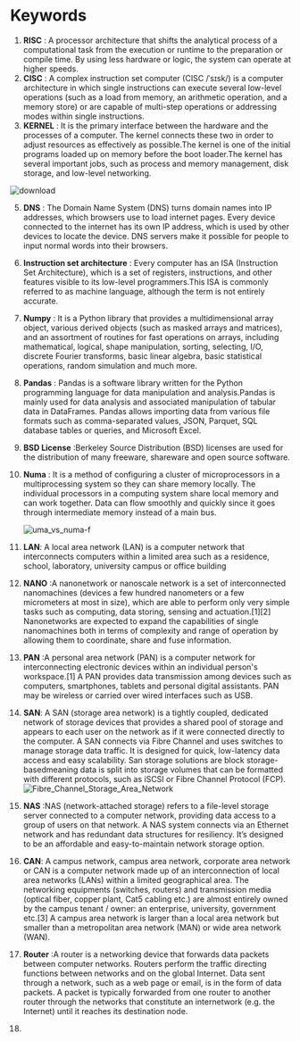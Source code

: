 # Keywords #
1. **RISC** : A processor architecture that shifts the analytical process of a computational task from the execution or runtime to the preparation or compile time. By using less hardware or logic, the system can operate at higher speeds.
3. **CISC** : A complex instruction set computer (CISC /ˈsɪsk/) is a computer architecture in which single instructions can execute several low-level operations (such as a load from memory, an arithmetic operation, and a memory store) or are capable of multi-step operations or addressing modes within single instructions.
4. **KERNEL** : It is the primary interface between the hardware and the processes of a computer. The kernel connects these two in order to adjust resources as effectively as possible.The kernel is one of the initial programs loaded up on memory before the boot loader.The kernel has several important jobs, such as process and memory management, disk storage, and low-level networking.
 
  ![download](https://github.com/ManavCodingspace/Keywords/assets/145857624/40d6cfe1-4a03-4330-9cf1-ea54e5debaf6)
 
  5. **DNS** : The Domain Name System (DNS) turns domain names into IP addresses, which browsers use to load internet pages. Every device connected to the internet has its own IP address, which is used by other devices to locate the device. DNS servers make it possible for people to input normal words into their browsers. 
 
  6. **Instruction set architecture** : Every computer has an ISA (Instruction Set Architecture), which is a set of registers, instructions, and other features visible to its low-level programmers.This ISA is commonly referred to as machine language, although the term is not entirely accurate.
  7. **Numpy** : It is a Python library that provides a multidimensional array object, various derived objects (such as masked arrays and matrices), and an assortment of routines for fast operations on arrays, including mathematical, logical, shape manipulation, sorting, selecting, I/O, discrete Fourier transforms, basic linear algebra, basic statistical operations, random simulation and much more.
  8. **Pandas** : Pandas is a software library written for the Python programming language for data manipulation and analysis.Pandas is mainly used for data analysis and associated manipulation of tabular data in DataFrames. Pandas allows importing data from various file formats such as comma-separated values, JSON, Parquet, SQL database tables or queries, and Microsoft Excel.
  9. **BSD License** :Berkeley Source Distribution (BSD) licenses are used for the distribution of many freeware, shareware and open source software.
  10. **Numa** : It is a method of configuring a cluster of microprocessors in a multiprocessing system so they can share memory locally. The individual processors in a computing system share local memory and can work together. Data can flow smoothly and quickly since it goes through intermediate memory instead of a main bus.
  
      ![uma_vs_numa-f](https://github.com/ManavCodingspace/Keywords/assets/145857624/8cef07e8-a7c0-4650-a1bc-a6496de11746)
 11. **LAN**: A local area network (LAN) is a computer network that interconnects computers within a limited area such as a residence, school, laboratory, university campus or office building
 12. **NANO** :A nanonetwork or nanoscale network is a set of interconnected nanomachines (devices a few hundred nanometers or a few micrometers at most in size), which are able to perform only very simple tasks such as computing, data storing, sensing and actuation.[1][2] Nanonetworks are expected to expand the capabilities of single nanomachines both in terms of complexity and range of operation by allowing them to coordinate, share and fuse information.
 13.  **PAN** :A personal area network (PAN) is a computer network for interconnecting electronic devices within an individual person's workspace.[1] A PAN provides data transmission among devices such as computers, smartphones, tablets and personal digital assistants. PAN may be wireless or carried over wired interfaces such as USB.
 14.  **SAN**: A SAN (storage area network) is a tightly coupled, dedicated network of storage devices that provides a shared pool of storage and appears to each user on the network as if it were connected directly to the computer. A SAN connects via Fibre Channel and uses switches to manage storage data traffic. It is designed for quick, low-latency data access and easy scalability. San storage solutions are block storage-basedmeaning data is split into storage volumes that can be formatted with different protocols, such as iSCSI or Fibre Channel Protocol (FCP).   
              ![Fibre_Channel_Storage_Area_Network](https://github.com/ManavCodingspace/Keywords/assets/145857624/098fecb6-460f-449f-a8d8-e371847270bc)
15. **NAS** :NAS (network-attached storage) refers to a file-level storage server connected to a computer network, providing data access to a group of users on that network. A NAS system connects via an Ethernet network and has redundant data structures for resiliency. It’s designed to be an affordable and easy-to-maintain network storage option.
16. **CAN**: A campus network, campus area network, corporate area network or CAN is a computer network made up of an interconnection of local area networks (LANs) within a limited geographical area. The networking equipments (switches, routers) and transmission media (optical fiber, copper plant, Cat5 cabling etc.) are almost entirely owned by the campus tenant / owner: an enterprise, university, government etc.[3] A campus area network is larger than a local area network but smaller than a metropolitan area network (MAN) or wide area network (WAN).
17. **Router** :A router is a networking device that forwards data packets between computer networks. Routers perform the traffic directing functions between networks and on the global Internet. Data sent through a network, such as a web page or email, is in the form of data packets. A packet is typically forwarded from one router to another router through the networks that constitute an internetwork (e.g. the Internet) until it reaches its destination node.
18. 
